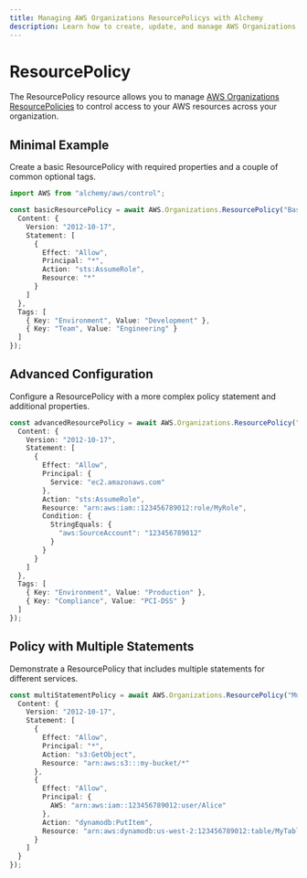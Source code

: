 ```yaml
---
title: Managing AWS Organizations ResourcePolicys with Alchemy
description: Learn how to create, update, and manage AWS Organizations ResourcePolicys using Alchemy Cloud Control.
---
```


# ResourcePolicy

The ResourcePolicy resource allows you to manage [AWS Organizations ResourcePolicies](https://docs.aws.amazon.com/organizations/latest/userguide/) to control access to your AWS resources across your organization.

## Minimal Example

Create a basic ResourcePolicy with required properties and a couple of common optional tags.

```ts
import AWS from "alchemy/aws/control";

const basicResourcePolicy = await AWS.Organizations.ResourcePolicy("BasicResourcePolicy", {
  Content: {
    Version: "2012-10-17",
    Statement: [
      {
        Effect: "Allow",
        Principal: "*",
        Action: "sts:AssumeRole",
        Resource: "*"
      }
    ]
  },
  Tags: [
    { Key: "Environment", Value: "Development" },
    { Key: "Team", Value: "Engineering" }
  ]
});
```

## Advanced Configuration

Configure a ResourcePolicy with a more complex policy statement and additional properties.

```ts
const advancedResourcePolicy = await AWS.Organizations.ResourcePolicy("AdvancedResourcePolicy", {
  Content: {
    Version: "2012-10-17",
    Statement: [
      {
        Effect: "Allow",
        Principal: {
          Service: "ec2.amazonaws.com"
        },
        Action: "sts:AssumeRole",
        Resource: "arn:aws:iam::123456789012:role/MyRole",
        Condition: {
          StringEquals: {
            "aws:SourceAccount": "123456789012"
          }
        }
      }
    ]
  },
  Tags: [
    { Key: "Environment", Value: "Production" },
    { Key: "Compliance", Value: "PCI-DSS" }
  ]
});
```

## Policy with Multiple Statements

Demonstrate a ResourcePolicy that includes multiple statements for different services.

```ts
const multiStatementPolicy = await AWS.Organizations.ResourcePolicy("MultiStatementPolicy", {
  Content: {
    Version: "2012-10-17",
    Statement: [
      {
        Effect: "Allow",
        Principal: "*",
        Action: "s3:GetObject",
        Resource: "arn:aws:s3:::my-bucket/*"
      },
      {
        Effect: "Allow",
        Principal: {
          AWS: "arn:aws:iam::123456789012:user/Alice"
        },
        Action: "dynamodb:PutItem",
        Resource: "arn:aws:dynamodb:us-west-2:123456789012:table/MyTable"
      }
    ]
  }
});
```